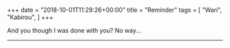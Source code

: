 +++
date = "2018-10-01T11:29:26+00:00"
title = "Reminder"
tags = [
    "Wari",
    "Kabirou",
]
+++

And you though I was done with you? No way...


<hr>
